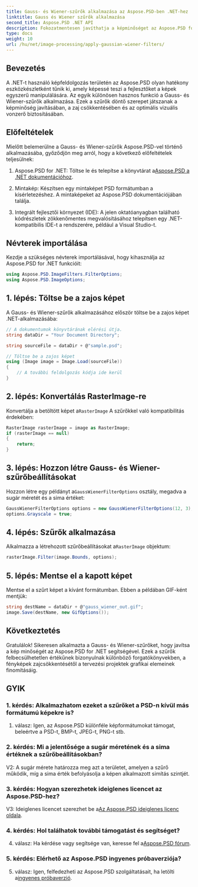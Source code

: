 ```yaml
---
title: Gauss- és Wiener-szűrők alkalmazása az Aspose.PSD-ben .NET-hez
linktitle: Gauss és Wiener szűrők alkalmazása
second_title: Aspose.PSD .NET API
description: Fokozatmentesen javíthatja a képminőséget az Aspose.PSD for .NET segítségével. Használjon Gauss- és Wiener-szűrőket a zajcsökkentés és az optimális látvány érdekében.
type: docs
weight: 10
url: /hu/net/image-processing/apply-gaussian-wiener-filters/
---
```

## Bevezetés

A .NET-t használó képfeldolgozás területén az Aspose.PSD olyan hatékony eszközkészletként tűnik ki, amely képessé teszi a fejlesztőket a képek egyszerű manipulálására. Az egyik különösen hasznos funkció a Gauss- és Wiener-szűrők alkalmazása. Ezek a szűrők döntő szerepet játszanak a képminőség javításában, a zaj csökkentésében és az optimális vizuális vonzerő biztosításában.

## Előfeltételek

Mielőtt belemerülne a Gauss- és Wiener-szűrők Aspose.PSD-vel történő alkalmazásába, győződjön meg arról, hogy a következő előfeltételek teljesülnek:

1. Aspose.PSD for .NET: Töltse le és telepítse a könyvtárat a[Aspose.PSD a .NET dokumentációhoz](https://reference.aspose.com/psd/net/).

2. Mintakép: Készítsen egy mintaképet PSD formátumban a kísérletezéshez. A mintaképeket az Aspose.PSD dokumentációjában találja.

3. Integrált fejlesztői környezet (IDE): A jelen oktatóanyagban található kódrészletek zökkenőmentes megvalósításához telepítsen egy .NET-kompatibilis IDE-t a rendszerére, például a Visual Studio-t.

## Névterek importálása

Kezdje a szükséges névterek importálásával, hogy kihasználja az Aspose.PSD for .NET funkcióit:

```csharp
using Aspose.PSD.ImageFilters.FilterOptions;
using Aspose.PSD.ImageOptions;
```

## 1. lépés: Töltse be a zajos képet

A Gauss- és Wiener-szűrők alkalmazásához először töltse be a zajos képet .NET-alkalmazásába:

```csharp
// A dokumentumok könyvtárának elérési útja.
string dataDir = "Your Document Directory";

string sourceFile = dataDir + @"sample.psd";

// Töltse be a zajos képet
using (Image image = Image.Load(sourceFile))
{
    // A további feldolgozás kódja ide kerül
}
```

## 2. lépés: Konvertálás RasterImage-re

 Konvertálja a betöltött képet a`RasterImage` A szűrőkkel való kompatibilitás érdekében:

```csharp
RasterImage rasterImage = image as RasterImage;
if (rasterImage == null)
{
    return;
}
```

## 3. lépés: Hozzon létre Gauss- és Wiener-szűrőbeállításokat

 Hozzon létre egy példányt a`GaussWienerFilterOptions` osztály, megadva a sugár méretét és a sima értéket:

```csharp
GaussWienerFilterOptions options = new GaussWienerFilterOptions(12, 3);
options.Grayscale = true;
```

## 4. lépés: Szűrők alkalmazása

 Alkalmazza a létrehozott szűrőbeállításokat a`RasterImage` objektum:

```csharp
rasterImage.Filter(image.Bounds, options);
```

## 5. lépés: Mentse el a kapott képet

Mentse el a szűrt képet a kívánt formátumban. Ebben a példában GIF-ként mentjük:

```csharp
string destName = dataDir + @"gauss_wiener_out.gif";
image.Save(destName, new GifOptions());
```

## Következtetés

Gratulálok! Sikeresen alkalmazta a Gauss- és Wiener-szűrőket, hogy javítsa a kép minőségét az Aspose.PSD for .NET segítségével. Ezek a szűrők felbecsülhetetlen értékűnek bizonyulnak különböző forgatókönyvekben, a fényképek zajcsökkentésétől a tervezési projektek grafikai elemeinek finomításáig.

## GYIK

### 1. kérdés: Alkalmazhatom ezeket a szűrőket a PSD-n kívül más formátumú képekre is?

1. válasz: Igen, az Aspose.PSD különféle képformátumokat támogat, beleértve a PSD-t, BMP-t, JPEG-t, PNG-t stb.

### 2. kérdés: Mi a jelentősége a sugár méretének és a sima értéknek a szűrőbeállításokban?

V2: A sugár mérete határozza meg azt a területet, amelyen a szűrő működik, míg a sima érték befolyásolja a képen alkalmazott simítás szintjét.

### 3. kérdés: Hogyan szerezhetek ideiglenes licencet az Aspose.PSD-hez?

 V3: Ideiglenes licencet szerezhet be a[Az Aspose.PSD ideiglenes licenc oldala](https://purchase.aspose.com/temporary-license/).

### 4. kérdés: Hol találhatok további támogatást és segítséget?

 4. válasz: Ha kérdése vagy segítsége van, keresse fel a[Aspose.PSD fórum](https://forum.aspose.com/c/psd/34).

### 5. kérdés: Elérhető az Aspose.PSD ingyenes próbaverziója?

 5. válasz: Igen, felfedezheti az Aspose.PSD szolgáltatásait, ha letölti a[ingyenes próbaverzió](https://releases.aspose.com/).
